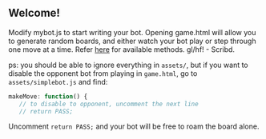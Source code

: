 ## Welcome!

Modify mybot.js to start writing your bot. Opening game.html will allow you to generate random boards, and either watch your bot play or step through one move at a time. Refer [here](http://fruitbots.org/api/api) for available methods. gl/hf! - Scribd.

ps: you should be able to ignore everything in `assets/`, but if you want to disable the opponent bot from playing in `game.html`, go to `assets/simplebot.js` and find:

```javascript
makeMove: function() {
   // to disable to opponent, uncomment the next line
   // return PASS;
```

Uncomment `return PASS;` and your bot will be free to roam the board alone.
